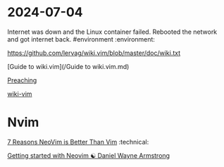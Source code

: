 # 2024-07-04

Internet was down and the Linux container failed. Rebooted the network and got
internet back. #environment :environment:

https://github.com/lervag/wiki.vim/blob/master/doc/wiki.txt

[Guide to wiki.vim](/Guide to wiki.vim.md)

[Preaching](/Preaching.md)

[wiki-vim](/wiki-vim.md)

# Nvim
[7 Reasons NeoVim is Better Than Vim](https://linuxhandbook.com/neovim-vs-vim/#:~:text=But%20Neovim%20one%2Dups%20Vim,is%20comparatively%20easier%20than%20Vim. "7 Reasons NeoVim is Better Than Vim") :technical:

[Getting started with Neovim ☯ Daniel Wayne Armstrong](https://www.dwarmstrong.org/neovim/ "Getting started with Neovim ☯ Daniel Wayne Armstrong")

